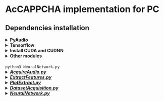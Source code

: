 # AcCAPPCHA implementation for PC
## Dependencies installation
<details><summary><b>PyAudio</b></summary>
<b><i>Linux:</i></b><br>
  <code>
  sudo apt install portaudio19-dev
  pip3 install pyaudio
  </code><br><br>
  <b><i>Windows:</i></b><br>
  Check the version and either you have 64 or 32 Python just open python on terminal, obtaining for example this result:<br>
  <img src="img/version_python.PNG" width="650" alt="version_python"><br>
  Download from the appropriate <i>.whl</i> file from [here](https://www.lfd.uci.edu/~gohlke/pythonlibs/#pyaudio). An example of the name of this file is <b>PyAudio‑0.2.11‑cp37‑cp37m‑win_amd64.whl</b><br><br>
  Then go to the download folder and install it through the command:<br>
  <code>
  pip3 install PyAudio-0.2.11-cp37-cp37m-win_amd64.whl
  </code><br>
  or<br>
  <code>
  python3 -m pip install PyAudio-0.2.11-cp37-cp37m-win_amd64.whl
  </code>
</details>
<details><summary><b>Tensorflow</b></summary>
  Run the following command on terminal:<br>
  <code>
  pip3 install tensorflow
  </code><br>
  or<br>
  <code>
  python3 -m pip install tensorflow
  </code><br>
  Instead of installing <i>tensorflow</i>, I installed <i>tensorflow-gui</i> on Windows to exploit the computation power of my GPU Nvidia GTX 1050 Ti.<br><br>
  <b><i>Linux:</i></b><br>
  I needed to explicitly install keras after tensorflow, using:
  <code>
  pip3 install keras
  </code><br><br>
  <b><i>Windows:</i></b><br>
  Before running the previous command on cmd (as administrator) you need to manage MAX_PATH limitations
  of Windows. To do so, you need to set the register key <code>Computer\HKEY_LOCAL_MACHINE\SYSTEM\CurrentControlSet\Control\FileSystem\LongPathsEnabled</code>
  to value <i>1</i>.
</details>
<details><summary><b>Install CUDA and CUDNN</b></summary>
This dipendency is important for tensorflow to perform computation using the user's NVIDIA GPU card. You can follow the [official installation guide](https://www.tensorflow.org/install/gpu) made by tensorflow team.
</details>
<details><summary><b>Other modules</b></summary>
  Type the following command on terminal:<br>
  <code>
  pip3 install matplotlib pyaudio scipy numpy wave pynput Datetime termcolor argparse csv colorama
  </code><br>
  or<br>
  <code>
  python3 -m pip install matplotlib pyaudio scipy numpy wave pynput Datetime termcolor argparse csv colorama
  </code>
</details>

<code>
python3 NeuralNetwork.py
</code>

<details><summary><a href="AcquireAudio.py"><i><b>AcquireAudio.py</b></i></href></summary>
  File with <i>AcquireAudio<i> class definition that is used to create an object for audio recording and key logging in parallel.
</details>
<details><summary><a href="AcquireAudio.py"><i><b>ExtractFeatures.py</b></i></href></summary>File with <i>ExtractFeatures<i> class definition that is used to create an object for the analysis and extraction of an audio signal.
</details>
<details><summary><a href="AcquireAudio.py"><i><b>PlotExtract.py</b></i></href></summary>File with <i>PlotExtract<i> class definition that is used to plot or extract features from audios in an input folder.
</details>
<details><summary><a href="AcquireAudio.py"><i><b>DatasetAcquisition.py</b></i></href></summary>Main file with command line arguments and creation of objects of other classes.
</details>
  <details><summary><a href="AcquireAudio.py"><i><b>NeuralNetwork.py</b></i></href></summary>File with <i>NeuralNetwork<i> class definition that is used to create an object for construction of a neural network for training and test phase of the algorithm.
</details>
